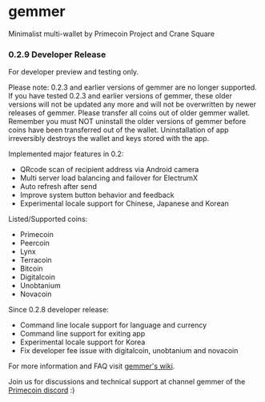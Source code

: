 # gemmer
Minimalist multi-wallet by Primecoin Project and Crane Square

### 0.2.9 Developer Release

For developer preview and testing only.

Please note: 0.2.3 and earlier versions of gemmer are no longer supported.
If you have tested 0.2.3 and earlier versions of gemmer, these older
versions will not be updated any more and will not be overwritten by newer
releases of gemmer. Please transfer all coins out of older gemmer wallet.
Remember you must NOT uninstall the older versions of gemmer before coins
have been transferred out of the wallet. Uninstallation of app irreversibly
destroys the wallet and keys stored with the app.

Implemented major features in 0.2:

* QRcode scan of recipient address via Android camera
* Multi server load balancing and failover for ElectrumX
* Auto refresh after send
* Improve system button behavior and feedback
* Experimental locale support for Chinese, Japanese and Korean

Listed/Supported coins:

* Primecoin
* Peercoin
* Lynx
* Terracoin
* Bitcoin
* Digitalcoin
* Unobtanium
* Novacoin

Since 0.2.8 developer release:

* Command line locale support for language and currency
* Command line support for exiting app
* Experimental locale support for Korea
* Fix developer fee issue with digitalcoin, unobtanium and novacoin

For more information and FAQ visit [gemmer's wiki](https://github.com/primecoin/gemmer/wiki).

Join us for discussions and technical support at channel gemmer of the [Primecoin discord](https://discord.gg/g9mctgx) :)
